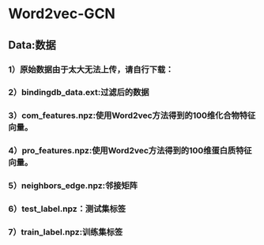 # Word2vec-GCN

## Data:数据
### 1）原始数据由于太大无法上传，请自行下载：  
### 2）bindingdb_data.ext:过滤后的数据  
### 3）com_features.npz:使用Word2vec方法得到的100维化合物特征向量。  
### 4）pro_features.npz:使用Word2vec方法得到的100维蛋白质特征向量。  
### 5）neighbors_edge.npz:邻接矩阵  
### 6）test_label.npz：测试集标签  
### 7）train_label.npz:训练集标签  

